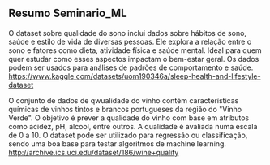 ## Resumo Seminario_ML

O dataset sobre qualidade do sono inclui dados sobre hábitos de sono, saúde e estilo de vida de diversas pessoas. 
Ele explora a relação entre o sono e fatores como dieta, atividade física e saúde mental. 
Ideal para quem quer estudar como esses aspectos impactam o bem-estar geral. 
Os dados podem ser usados para análises de padrões de comportamento e saúde.
https://www.kaggle.com/datasets/uom190346a/sleep-health-and-lifestyle-dataset

O conjunto de dados de qwualidade do vinho contém características químicas de vinhos tintos e brancos portugueses da região do "Vinho Verde". 
O objetivo é prever a qualidade do vinho com base em atributos como acidez, pH, álcool, entre outros. 
A qualidade é avaliada numa escala de 0 a 10. 
O dataset pode ser utilizado para regressão ou classificação, sendo uma boa base para testar algoritmos de machine learning.
http://archive.ics.uci.edu/dataset/186/wine+quality
